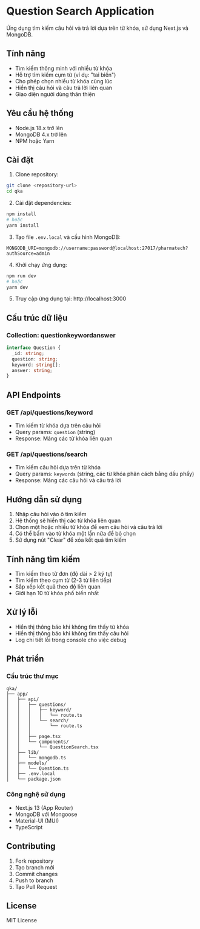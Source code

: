 # Question Search Application

Ứng dụng tìm kiếm câu hỏi và trả lời dựa trên từ khóa, sử dụng Next.js và MongoDB.

## Tính năng

- Tìm kiếm thông minh với nhiều từ khóa
- Hỗ trợ tìm kiếm cụm từ (ví dụ: "tai biến")
- Cho phép chọn nhiều từ khóa cùng lúc
- Hiển thị câu hỏi và câu trả lời liên quan
- Giao diện người dùng thân thiện

## Yêu cầu hệ thống

- Node.js 18.x trở lên
- MongoDB 4.x trở lên
- NPM hoặc Yarn

## Cài đặt

1. Clone repository:
```bash
git clone <repository-url>
cd qka
```

2. Cài đặt dependencies:
```bash
npm install
# hoặc
yarn install
```

3. Tạo file `.env.local` và cấu hình MongoDB:
```env
MONGODB_URI=mongodb://username:password@localhost:27017/pharmatech?authSource=admin
```

4. Khởi chạy ứng dụng:
```bash
npm run dev
# hoặc
yarn dev
```

5. Truy cập ứng dụng tại: http://localhost:3000

## Cấu trúc dữ liệu

### Collection: questionkeywordanswer

```typescript
interface Question {
  _id: string;
  question: string;
  keyword: string[];
  answer: string;
}
```

## API Endpoints

### GET /api/questions/keyword
- Tìm kiếm từ khóa dựa trên câu hỏi
- Query params: `question` (string)
- Response: Mảng các từ khóa liên quan

### GET /api/questions/search
- Tìm kiếm câu hỏi dựa trên từ khóa
- Query params: `keywords` (string, các từ khóa phân cách bằng dấu phẩy)
- Response: Mảng các câu hỏi và câu trả lời

## Hướng dẫn sử dụng

1. Nhập câu hỏi vào ô tìm kiếm
2. Hệ thống sẽ hiển thị các từ khóa liên quan
3. Chọn một hoặc nhiều từ khóa để xem câu hỏi và câu trả lời
4. Có thể bấm vào từ khóa một lần nữa để bỏ chọn
5. Sử dụng nút "Clear" để xóa kết quả tìm kiếm

## Tính năng tìm kiếm

- Tìm kiếm theo từ đơn (độ dài > 2 ký tự)
- Tìm kiếm theo cụm từ (2-3 từ liên tiếp)
- Sắp xếp kết quả theo độ liên quan
- Giới hạn 10 từ khóa phổ biến nhất

## Xử lý lỗi

- Hiển thị thông báo khi không tìm thấy từ khóa
- Hiển thị thông báo khi không tìm thấy câu hỏi
- Log chi tiết lỗi trong console cho việc debug

## Phát triển

### Cấu trúc thư mục

```
qka/
├── app/
│   ├── api/
│   │   ├── questions/
│   │   │   ├── keyword/
│   │   │   │   └── route.ts
│   │   │   └── search/
│   │   │       └── route.ts
│   │   │
│   │   ├── page.tsx
│   │   └── components/
│   │       └── QuestionSearch.tsx
│   ├── lib/
│   │   └── mongodb.ts
│   ├── models/
│   │   └── Question.ts
│   ├── .env.local
│   └── package.json
```

### Công nghệ sử dụng

- Next.js 13 (App Router)
- MongoDB với Mongoose
- Material-UI (MUI)
- TypeScript

## Contributing

1. Fork repository
2. Tạo branch mới
3. Commit changes
4. Push to branch
5. Tạo Pull Request

## License

MIT License 